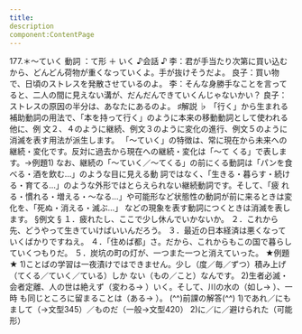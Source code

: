 ```yaml
---
title:
description
component:ContentPage
---
```



177.＊～ていく
動詞 ：て形 ＋ いく
♪会話 ♪
李：君が手当たり次第に買い込むから、どんどん荷物が重くなっていくよ。手が抜けそうだよ。 良子：買い物で、日頃のストレスを発散させているのよ。
李：そんな身勝手なことを言ってると、二人の間に見えない溝が、だんだんできていくんじゃないかい？
良子：ストレスの原因の半分は、あなたにあるのよ。
♯解説 ♭
「行く」から生まれる補助動詞の用法で、「本を持って行く」のように本来の移動動詞として使われる他に、例 文２、４のように継続、例文３のように変化の進行、例文５のように消滅を表す用法が派生します。
「～ていく」の特徴は、常に現在から未来への継続・変化です。反対に過去から現在への継続・変化は「～て
くる」で表します。→例題1)
なお、継続の「～ていく／～てくる」の前にくる動詞は「パンを食べる・酒を飲む…」のような目に見える動 詞ではなく、「生きる・暮らす・続ける・育てる…」のような外形ではとらえられない継続動詞です。そして、「疲 れる・慣れる・増える・～なる…」や可能形など状態性の動詞が前に来るときは変化を、「死ぬ・消える・滅ぶ…」
などの現象を表す動詞につくときは消滅を表します。
§例文 §
１．疲れたし、ここで少し休んでいかないか。
２．これから先、どうやって生きていけばいいんだろう。
３．最近の日本経済は悪くなっていくばかりですねえ。
４．「住めば都」さ。だから、これからもこの国で暮らしていくつもりだ。
５．炭坑の町の灯が、一つまた一つと消えていった。
★例題 ★
1)ことばの学習は一夜漬けではできません。少し（度／毎／ずつ）積み上げ（てくる／ていく／ている）しか ない（もの／こと）なんです。
2)生者必滅・会者定離、人の世は絶えず（変わる→ ）いく。そして、川の水の（如し→ ）、一時 も同じところに留まることは（ある→ ）。
(^^)前課の解答(^^)
1)であれ／にもまして（→文型345）／ものだ（一般→文型420）
2)に／に／避けられた（可能形）
